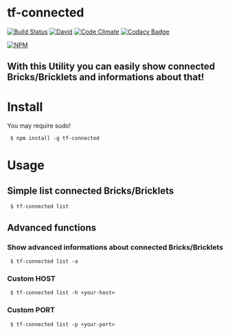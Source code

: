 # tf-connected
[![Build Status](https://travis-ci.org/fscherwi/tf-connected.svg)](https://travis-ci.org/fscherwi/tf-connected) [![David](https://david-dm.org/fscherwi/tf-connected.svg)](https://david-dm.org/fscherwi/tf-connected) [![Code Climate](https://codeclimate.com/github/fscherwi/tf-connected/badges/gpa.svg)](https://codeclimate.com/github/fscherwi/tf-connected) [![Codacy Badge](https://www.codacy.com/project/badge/7d34af447e234a57ae8b3daf348c02f5)](https://www.codacy.com/app/florian-scherwitzl/tf-connected)

[![NPM](https://nodei.co/npm/tf-connected.png)](https://npmjs.com/packages/tf-connected/)

## With this Utility you can  easily show connected Bricks/Bricklets and informations about that!
# Install
You may require sudo!

```
 $ npm install -g tf-connected
```

# Usage
## Simple list connected Bricks/Bricklets

```
 $ tf-connected list
```

## Advanced functions
### Show advanced informations about connected Bricks/Bricklets

```
 $ tf-connected list -a
```

### Custom HOST

```
 $ tf-connected list -h <your-host>
```

### Custom PORT

```
 $ tf-connected list -p <your-port>
```

